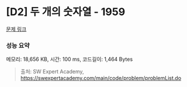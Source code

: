 # [D2] 두 개의 숫자열 - 1959 

[문제 링크](https://swexpertacademy.com/main/code/problem/problemDetail.do?contestProbId=AV5PpoFaAS4DFAUq) 

### 성능 요약

메모리: 18,656 KB, 시간: 100 ms, 코드길이: 1,464 Bytes



> 출처: SW Expert Academy, https://swexpertacademy.com/main/code/problem/problemList.do